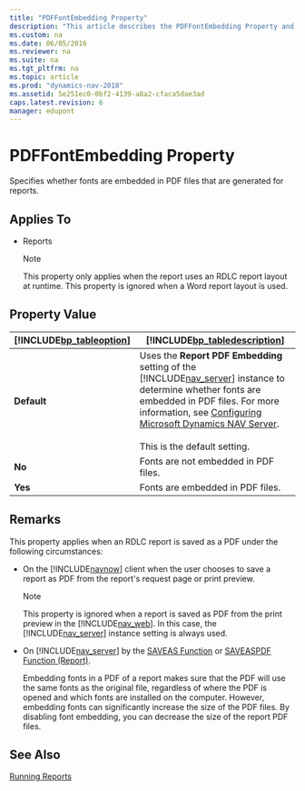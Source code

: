 ```yaml
---
title: "PDFFontEmbedding Property"
description: "This article describes the PDFFontEmbedding Property and provides its property value."
ms.custom: na
ms.date: 06/05/2016
ms.reviewer: na
ms.suite: na
ms.tgt_pltfrm: na
ms.topic: article
ms.prod: "dynamics-nav-2018"
ms.assetid: 5e251ec0-0bf2-4139-a8a2-cfaca5dae3ad
caps.latest.revision: 6
manager: edupont
---
```

# PDFFontEmbedding Property
Specifies whether fonts are embedded in PDF files that are generated for reports.  
  
## Applies To  
  
-   Reports  
  
    > [!NOTE]  
    >  This property only applies when the report uses an RDLC report layout at runtime. This property is ignored when a Word report layout is used.  
  
## Property Value  
  
|[!INCLUDE[bp_tableoption](includes/bp_tableoption_md.md)]|[!INCLUDE[bp_tabledescription](includes/bp_tabledescription_md.md)]|  
|----------------------------------|---------------------------------------|  
|**Default**|Uses the **Report PDF Embedding** setting of the [!INCLUDE[nav_server](includes/nav_server_md.md)] instance to determine whether fonts are embedded in PDF files. For more information, see [Configuring Microsoft Dynamics NAV Server](Configuring-Microsoft-Dynamics-NAV-Server.md).<br /><br /> This is the default setting.|  
|**No**|Fonts are not embedded in PDF files.|  
|**Yes**|Fonts are embedded in PDF files.|  
  
## Remarks  
 This property applies when an RDLC report is saved as a PDF under the following circumstances:  
  
- On the [!INCLUDE[navnow](includes/navnow_md.md)] client when the user chooses to save a report as PDF from the report's request page or print preview.  
  
  > [!NOTE]  
  >  This property is ignored when a report is saved as PDF from the print preview in the [!INCLUDE[nav_web](includes/nav_web_md.md)]. In this case, the [!INCLUDE[nav_server](includes/nav_server_md.md)] instance setting is always used.  
  
- On [!INCLUDE[nav_server](includes/nav_server_md.md)] by the [SAVEAS Function](SAVEAS-Function.md) or [SAVEASPDF Function \(Report\)](SAVEASPDF-Function--Report-.md).  
  
  Embedding fonts in a PDF of a report makes sure that the PDF will use the same fonts as the original file, regardless of where the PDF is opened and which fonts are installed on the computer. However, embedding fonts can significantly increase the size of the PDF files. By disabling font embedding, you can decrease the size of the report PDF files.  
  
## See Also  
 [Running Reports](Running-Reports.md)